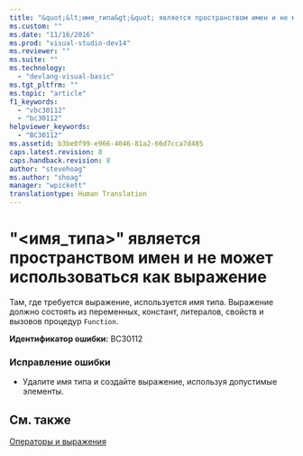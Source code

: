 ```yaml
---
title: "&quot;&lt;имя_типа&gt;&quot; является пространством имен и не может использоваться как выражение | Microsoft Docs"
ms.custom: ""
ms.date: "11/16/2016"
ms.prod: "visual-studio-dev14"
ms.reviewer: ""
ms.suite: ""
ms.technology: 
  - "devlang-visual-basic"
ms.tgt_pltfrm: ""
ms.topic: "article"
f1_keywords: 
  - "vbc30112"
  - "bc30112"
helpviewer_keywords: 
  - "BC30112"
ms.assetid: b3be0f99-e966-4046-81a2-66d7cca7d485
caps.latest.revision: 8
caps.handback.revision: 8
author: "stevehoag"
ms.author: "shoag"
manager: "wpickett"
translationtype: Human Translation
---
```

# &quot;&lt;имя_типа&gt;&quot; является пространством имен и не может использоваться как выражение
Там, где требуется выражение, используется имя типа. Выражение должно состоять из переменных, констант, литералов, свойств и вызовов процедур `Function`.  
  
 **Идентификатор ошибки:** BC30112  
  
### Исправление ошибки  
  
-   Удалите имя типа и создайте выражение, используя допустимые элементы.  
  
## См. также  
 [Операторы и выражения](../../visual-basic/programming-guide/language-features/operators-and-expressions/index.md)